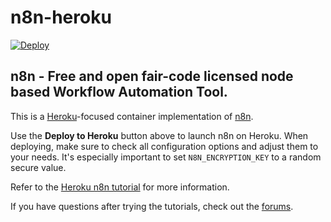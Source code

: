 # n8n-heroku

[![Deploy](https://www.herokucdn.com/deploy/button.svg)](https://heroku.com/deploy?template=https://github.com/HuskyAI/n8n-heroku/tree/main)

## n8n - Free and open fair-code licensed node based Workflow Automation Tool.

This is a [Heroku](https://heroku.com/)-focused container implementation of [n8n](https://n8n.io/).

Use the **Deploy to Heroku** button above to launch n8n on Heroku. When deploying, make sure to check all configuration options and adjust them to your needs. It's especially important to set `N8N_ENCRYPTION_KEY` to a random secure value. 

Refer to the [Heroku n8n tutorial](https://docs.n8n.io/hosting/server-setups/heroku/) for more information.

If you have questions after trying the tutorials, check out the [forums](https://community.n8n.io/).
